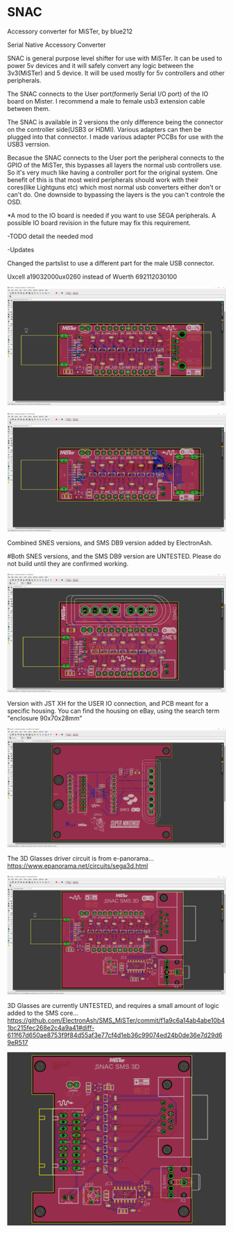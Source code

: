 # SNAC
Accessory converter for MiSTer, by blue212


Serial Native Accessory Converter

SNAC is general purpose level shifter for use with MiSTer. It can be used to power 5v devices and it will safely convert any logic between the 3v3(MiSTer) and 5 device. It will be used mostly for 5v controllers and other peripherals.

The SNAC connects to the User port(formerly Serial I/O port) of the IO board on Mister. I recommend a male to female usb3 extension cable between them.

The SNAC is available in 2 versions the only difference being the connector on the controller side(USB3 or HDMI). Various adapters can then be plugged into that connector. I made various adapter PCCBs for use with the USB3 verrsion.

Becasue the SNAC connects to the User port the peripheral connects to the GPIO of the MiSTer, this bypasses all layers the normal usb controllers use. So it's very much like having a controller port for the original system. One benefit of this is that most weird peripherals should work with their cores(like Lightguns etc) which most normal usb converters either don't or can't do. One downside to bypassing the layers is the you can't controle the OSD.

*A mod to the IO board is needed if you want to use SEGA peripherals. A possible IO board revision in the future may fix this requirement.

-TODO detail the needed mod

-Updates

Changed the partslist to use a different part for the male USB connector.

Uxcell a19032000ux0260 instead of Wuerth 692112030100


![SNAC to "USB"](images/SNAC_USB.png)


![SNAC to "HDMI"](images/SNAC_HDMI.png)


Combined SNES versions, and SMS DB9 version added by ElectronAsh.

#Both SNES versions, and the SMS DB9 version are UNTESTED.
Please do not build until they are confirmed working.

![SNAC with SNES Socket](images/SNAC_SNES_Combined.png)


Version with JST XH for the USER IO connection, and PCB meant for a specific housing.
You can find the housing on eBay, using the search term "enclosure 90x70x28mm"

![SNAC with SNES Socket](images/SNAC_SNES_Combined_Housing.png)


The 3D Glasses driver circuit is from e-panorama...
<https://www.epanorama.net/circuits/sega3d.html>

![SNAC to SMS DB9 with 3D Glasses driver](images/SNAC_SMS_DB9_3D_Glasses.png)

3D Glasses are currently UNTESTED, and requires a small amount of logic added to the SMS core...
<https://github.com/ElectronAsh/SMS_MiSTer/commit/f1a9c6a14ab4abe10b41bc215fec268e2c4a9a41#diff-611f67d650ae8753f9f84d55af3e77cf4d1eb36c99074ed24b0de36e7d29d69eR517>


![SNAC to SMS DB9 with 3D Glasses driver, JST version](images/SNAC_SMS_DB9_3D_Glasses_JST.png)


